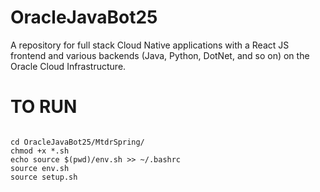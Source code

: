 # OracleJavaBot25
A repository for full stack Cloud Native applications with a React JS frontend and various backends (Java, Python, DotNet, and so on) on the Oracle Cloud Infrastructure.
# TO RUN
```
```

```
cd OracleJavaBot25/MtdrSpring/
chmod +x *.sh
echo source $(pwd)/env.sh >> ~/.bashrc
source env.sh
source setup.sh
```
